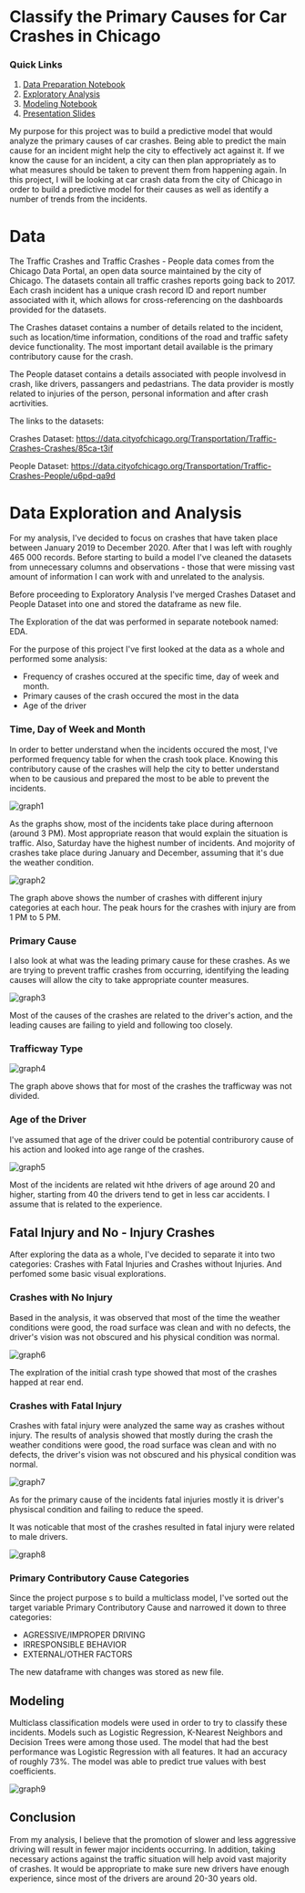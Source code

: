 # Classify the Primary Causes for Car Crashes in Chicago

### Quick Links

1. [Data Preparation Notebook](notebooks/Data_Cleaning.ipynb)
2. [Exploratory Analysis](notebooks/EDA.ipynb)
3. [Modeling Notebook](notebooks/Modeling.ipynb)
4. [Presentation Slides](ChicagoCar.pdf)

My purpose for this project was to build a predictive model that would analyze the primary causes of car crashes. Being able to predict the main cause for an incident might help the city to effectively act against it. If we know the cause for an incident, a city can then plan appropriately as to what measures should be taken to prevent them from happening again. In this project, I will be looking at car crash data from the city of Chicago in order to build a predictive model for their causes as well as identify a number of trends from the incidents.


# Data 

The Traffic Crashes and Traffic Crashes - People data comes from the Chicago Data Portal, an open data source maintained by the city of Chicago. The datasets contain all traffic crashes reports going back to 2017. Each crash incident has a unique crash record ID and report number associated with it, which allows for cross-referencing on the dashboards provided for the datasets.

The Crashes dataset contains a number of details related to the incident, such as location/time information, conditions of the road and traffic safety device functionality. The most important detail available is the primary contributory cause for the crash. 

The People dataset contains a details associated with people involvesd in crash, like drivers, passangers and pedastrians. The data provider is mostly related to injuries of the person, personal information and after crash acrtivities. 

The links to the datasets:

Crashes Dataset: https://data.cityofchicago.org/Transportation/Traffic-Crashes-Crashes/85ca-t3if

People Dataset: https://data.cityofchicago.org/Transportation/Traffic-Crashes-People/u6pd-qa9d


# Data Exploration and Analysis

For my analysis, I've decided to focus on crashes that have taken place between January 2019 to December 2020. After that I was left with roughly 465 000 records. Before starting to build a model I've cleaned the datasets from unnecessary columns and observations - those that were missing vast amount of information I can work with and unrelated to the analysis.

Before proceeding to Exploratory Analysis I've merged Crashes Dataset and People Dataset into one and stored the dataframe as new file. 

The Exploration of the dat was performed in separate notebook named: EDA. 

For the purpose of this project I've first looked at the data as a whole and performed some analysis: 

- Frequency of crashes occured at the specific time, day of week and month. 
- Primary causes of the crash occured the most in the data
- Age of the driver

### Time, Day of Week and Month 

In order to better understand when the incidents occured the most, I've performed frequency table for when the crash took place. Knowing this contributory cause of the crashes will help the city to better understand when to be causious and prepared the most to be able to prevent the incidents. 



![graph1](graphs/graph1.png)


As the graphs show, most of the incidents take place during afternoon (around 3 PM). Most appropriate reason that would explain the situation is traffic. Also, Saturday have the highest number of incidents. And mojority of crashes take place during January and December, assuming that it's due the weather condition.


![graph2](graphs/graph2.png)

The graph above shows the number of crashes with different injury categories at each hour. The peak hours for the crashes with injury are from 1 PM to 5 PM. 

### Primary Cause

I also look at what was the leading primary cause for these crashes. As we are trying to prevent traffic crashes from occurring, identifying the leading causes will allow the city to take appropriate counter measures. 

![graph3](graphs/graph3.png)


Most of the causes of the crashes are related to the driver's action, and the leading causes are failing to yield and following too closely.

### Trafficway Type

![graph4](graphs/graph4.png)

The graph above shows that for most of the crashes the trafficway was not divided.

### Age of the Driver

I've assumed that age of the driver could be potential contriburory cause of his action and looked into age range of the crashes.

![graph5](graphs/graph5.png)


Most of the incidents are related wit hthe drivers of age around 20 and higher, starting from 40 the drivers tend to get in less car accidents. I assume that is related to the experience.

## Fatal Injury and No - Injury Crashes

After exploring the data as a whole, I've decided to separate it into two categories: Crashes with Fatal Injuries and Crashes without Injuries. And perfomed some basic visual explorations.

### Crashes with No Injury

Based in the analysis, it was observed that most of the time the weather conditions were good, the road surface was clean and with no defects, the driver's vision was not obscured and his physical condition was normal.

![graph6](graphs/graph6.png)

The explration of the initial crash type showed that most of the crashes happed at rear end. 

### Crashes with Fatal Injury

Crashes with fatal injury were analyzed the same way as crashes without injury. The results of analysis showed that mostly during the crash the weather conditions were good, the road surface was clean and with no defects, the driver's vision was not obscured and his physical condition was normal. 

![graph7](graphs/graph7.png)

As for the primary cause of the incidents fatal injuries mostly it is driver's physiscal condition and failing to reduce the speed.

It was noticable that most of the crashes resulted in fatal injury were related to male drivers.

![graph8](graphs/graph8.png)

### Primary Contributory Cause Categories

Since the project purpose s to build a multiclass model, I've sorted out the target variable Primary Contributory Cause and narrowed it down to three categories:

- AGRESSIVE/IMPROPER DRIVING
- IRRESPONSIBLE BEHAVIOR
- EXTERNAL/OTHER FACTORS      

The new dataframe with changes was stored as new file.


## Modeling

Multiclass classification models were used in order to try to classify these incidents. Models such as Logistic Regression, K-Nearest Neighbors and Decision Trees were among those used. The model that had the best performance was Logistic Regression with all features. It had an accuracy of roughly 73%. The model was able to predict true values with best coefficients. 

![graph9](graphs/graph9.png)

## Conclusion

From my analysis, I believe that the promotion of slower and less aggressive driving will result in fewer major incidents occurring. In addition, taking necessary actions against the traffic situation will help avoid vast majority of crashes. It would be appropriate to make sure new drivers have enough experience, since most of the drivers are around 20-30 years old. 



